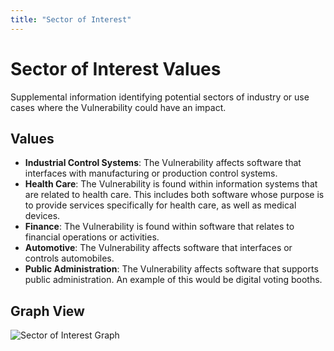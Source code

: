 ```yaml
---
title: "Sector of Interest"
---
```


# Sector of Interest Values

Supplemental information identifying potential sectors of industry or use cases where the Vulnerability could have an impact.

## Values

- **Industrial Control Systems**: The Vulnerability affects software that interfaces with manufacturing or production control systems.
- **Health Care**: The Vulnerability is found within information systems that are related to health care. This includes both software whose purpose is to provide services specifically for health care, as well as medical devices.
- **Finance**: The Vulnerability is found within software that relates to financial operations or activities.
- **Automotive**: The Vulnerability affects software that interfaces or controls automobiles.
- **Public Administration**: The Vulnerability affects software that supports public administration. An example of this would be digital voting booths.

## Graph View

![Sector of Interest Graph](/figures/graphsnippets/SectorofInterestSnippet.png "Sector of Interest Graph")
